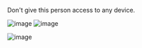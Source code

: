 Don't give this person access to any device.



![image](https://github-readme-stats.vercel.app/api?username=swerrio&theme=prussian&show_icons=true&hide_border=true&count_private=true) ![image](https://github-readme-stats.vercel.app/api/top-langs/?username=swerrio&theme=prussian&show_icons=true&hide_border=true&layout=compact)


![image](https://github-readme-streak-stats.herokuapp.com/?user=swerrio&theme=prussian&hide_border=true)

